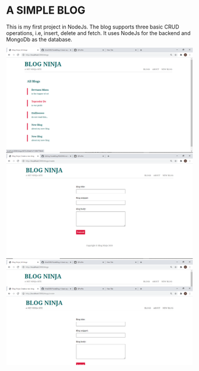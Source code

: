 # A SIMPLE BLOG

This is my first project in NodeJs. The blog supports three basic CRUD operations, i.e, insert, delete and fetch. It uses NodeJs for the backend and MongoDb as the database. 

<img src="screenshots/blog1.png"/>
<img src="screenshots/blog4.png"/>
<img src="screenshots/blog3.png"/>
